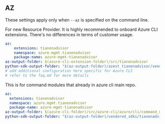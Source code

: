 ## AZ

These settings apply only when `--az` is specified on the command line.

For new Resource Provider. It is highly recommended to onboard Azure CLI extensions. There's no differences in terms of customer usage. 

``` yaml $(az) && $(target-mode) != 'core'
az:
    extensions: tianenadvisor
    namespace: azure.mgmt.tianenadvisor
    package-name: azure-mgmt-tianenadvisor
az-output-folder: $(azure-cli-extension-folder)/src/tianenadvisor
python-sdk-output-folder: "$(az-output-folder)/azext_tianenadvisor/vendored_sdks/tianenadvisor"
# add additional configuration here specific for Azure CLI
# refer to the faq.md for more details
```



This is for command modules that already in azure cli main repo. 
``` yaml $(az) && $(target-mode) == 'core'
az:
  extensions: tianenadvisor
  namespace: azure.mgmt.tianenadvisor
  package-name: azure-mgmt-tianenadvisor
az-output-folder: $(azure-cli-folder)/src/azure-cli/azure/cli/command_modules/tianenadvisor
python-sdk-output-folder: "$(az-output-folder)/vendored_sdks/tianenadvisor"
``` 